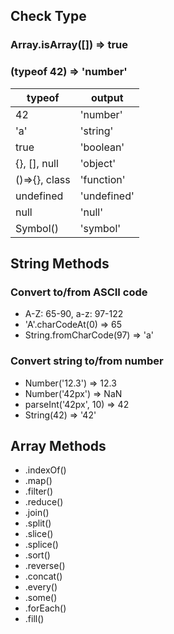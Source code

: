 ## Check Type

### Array.isArray([]) => true

### (typeof 42) => 'number'

| typeof        | output      |
| ------------- | ----------- |
| 42            | 'number'    |
| 'a'           | 'string'    |
| true          | 'boolean'   |
| {}, [], null  | 'object'    |
| ()=>{}, class | 'function'  |
| undefined     | 'undefined' |
| null          | 'null'      |
| Symbol()      | 'symbol'    |

## String Methods

### Convert to/from ASCII code

- A-Z: 65-90, a-z: 97-122
- 'A'.charCodeAt(0) => 65
- String.fromCharCode(97) => 'a'

### Convert string to/from number

- Number('12.3') => 12.3
- Number('42px') => NaN
- parseInt('42px', 10) => 42
- String(42) => '42'

## Array Methods

- .indexOf()
- .map()
- .filter()
- .reduce()
- .join()
- .split()
- .slice()
- .splice()
- .sort()
- .reverse()
- .concat()
- .every()
- .some()
- .forEach()
- .fill()
